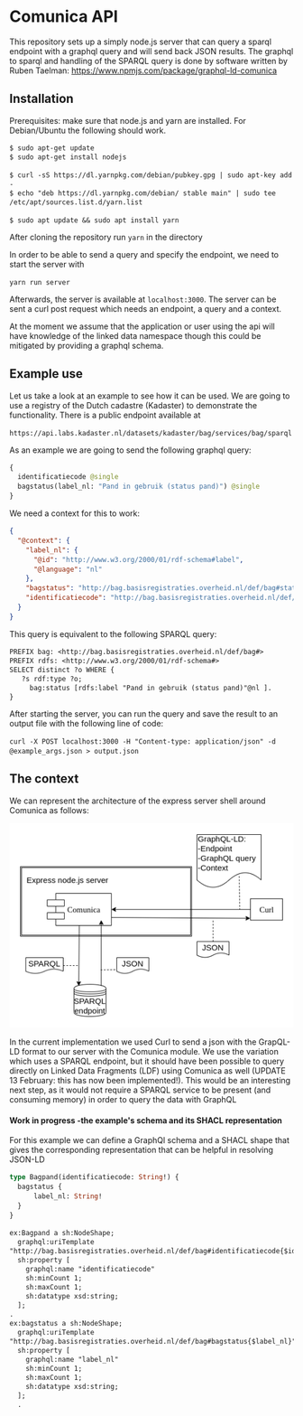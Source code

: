 # Comunica API

This repository sets up a simply node.js server that can query a sparql endpoint with a graphql query and will send back JSON results. The graphql to sparql and handling of the SPARQL query is done by software written by Ruben Taelman: https://www.npmjs.com/package/graphql-ld-comunica

## Installation

Prerequisites: make sure that node.js and yarn are installed. For Debian/Ubuntu the following should work.

```
$ sudo apt-get update
$ sudo apt-get install nodejs

$ curl -sS https://dl.yarnpkg.com/debian/pubkey.gpg | sudo apt-key add -
$ echo "deb https://dl.yarnpkg.com/debian/ stable main" | sudo tee /etc/apt/sources.list.d/yarn.list

$ sudo apt update && sudo apt install yarn
```

After cloning the repository run `yarn` in the directory

In order to be able to send a query and specify the endpoint, we need to start the server with

`yarn run server`

Afterwards, the server is available at `localhost:3000`. The server can be sent a curl post request which needs an endpoint, a query and a context.

At the moment we assume that the application or user using the api will have knowledge of the linked data namespace though this could be mitigated by providing a graphql schema.

## Example use

Let us take a look at an example to see how it can be used. We are going to use a registry of the Dutch cadastre (Kadaster) to demonstrate the functionality. There is a public endpoint available at

`https://api.labs.kadaster.nl/datasets/kadaster/bag/services/bag/sparql`

As an example we are going to send the following graphql query:

```graphql
{
  identificatiecode @single
  bagstatus(label_nl: "Pand in gebruik (status pand)") @single
}
```

We need a context for this to work:

```json
{
  "@context": {
    "label_nl": {
      "@id": "http://www.w3.org/2000/01/rdf-schema#label",
      "@language": "nl"
    },
    "bagstatus": "http://bag.basisregistraties.overheid.nl/def/bag#status",
    "identificatiecode": "http://bag.basisregistraties.overheid.nl/def/bag#identificatiecode"
  }
}
```

This query is equivalent to the following SPARQL query:

```sparql
PREFIX bag: <http://bag.basisregistraties.overheid.nl/def/bag#>
PREFIX rdfs: <http://www.w3.org/2000/01/rdf-schema#>
SELECT distinct ?o WHERE {
   ?s rdf:type ?o;
     bag:status [rdfs:label "Pand in gebruik (status pand)"@nl ].
}
```

After starting the server, you can run the query and save the result to an output file with the following line of code:

`curl -X POST localhost:3000 -H "Content-type: application/json" -d @example_args.json > output.json`

## The context

We can represent the architecture of the express server shell around Comunica as follows:

![Comunica-API](Comunica-API.png)

In the current implementation we used Curl to send a json with the GrapQL-LD format to our server with the Comunica module. We use the variation which uses a SPARQL endpoint, but it should have been possible to query directly on Linked Data Fragments (LDF) using Comunica as well (UPDATE 13 February: this has now been implemented!). This would be an interesting next step, as it would not require a SPARQL service to be present (and consuming memory) in order to query the data with GraphQL

#### Work in progress -the example's schema and its SHACL representation

For this example we can define a GraphQl schema and a SHACL shape that gives the corresponding representation that can be helpful in resolving JSON-LD

```GraphQl
type Bagpand(identificatiecode: String!) {
  bagstatus {
      label_nl: String!
  }
}
```

```SHACL
ex:Bagpand a sh:NodeShape;
  graphql:uriTemplate "http://bag.basisregistraties.overheid.nl/def/bag#identificatiecode{$identificatiecode}";
  sh:property [
    graphql:name "identificatiecode"
    sh:minCount 1;
    sh:maxCount 1;
    sh:datatype xsd:string;
  ];
.
ex:bagstatus a sh:NodeShape;
  graphql:uriTemplate "http://bag.basisregistraties.overheid.nl/def/bag#bagstatus{$label_nl}";
  sh:property [
    graphql:name "label_nl"
    sh:minCount 1;
    sh:maxCount 1;
    sh:datatype xsd:string;
  ];
  .
```
